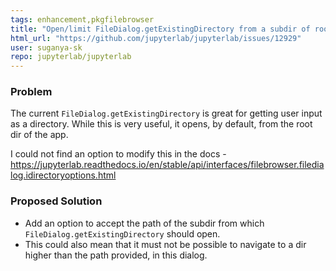 ```yaml
---
tags: enhancement,pkgfilebrowser
title: "Open/limit FileDialog.getExistingDirectory from a subdir of root"
html_url: "https://github.com/jupyterlab/jupyterlab/issues/12929"
user: suganya-sk
repo: jupyterlab/jupyterlab
---
```


### Problem
The current `FileDialog.getExistingDirectory` is great for getting user input as a directory. While this is very useful, it opens, by default, from the root dir of the app. 

I could not find an option to modify this in the docs - https://jupyterlab.readthedocs.io/en/stable/api/interfaces/filebrowser.filedialog.idirectoryoptions.html

### Proposed Solution

* Add an option to accept the path of the subdir from which `FileDialog.getExistingDirectory` should open.
* This could also mean that it must not be possible to navigate to a dir higher than the path provided, in this dialog.
